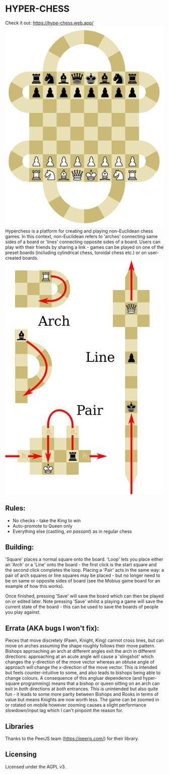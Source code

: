 # HYPER-CHESS
Check it out: <https://hype-chess.web.app/>
![A loopy chess board](images/hyper.png)
Hyperchess is a platform for creating and playing non-Euclidean chess games. In this context, non-Euclidean refers to 'arches' connecting same sides of a board or 'lines' connecting opposite sides of a board. Users can play with their friends by sharing a link - games can be played on one of the preset boards (including cylindrical chess, toroidal chess etc.) or on user-created boards.
![Explanation of loop types](images/explainer.png)
## Rules:
- No checks - take the King to win
- Auto-promote to Queen only
- Everything else (castling, *en passant*) as in regular chess
## Building:
'Square' places a normal square onto the board. 'Loop' lets you place either an 'Arch' or a 'Line' onto the board - the first click is the start square and the second click completes the loop. Placing a 'Pair' acts in the same way: a pair of arch squares or line squares may be placed - but no longer need to be on same or opposite sides of board (see the Mobius game board for an example of how this works).

Once finished, pressing 'Save' will save the board which can then be played on or edited later. Note pressing 'Save' whilst a playing a game will save the current state of the board - this can be used to save the boards of people you play against.
## Errata (AKA bugs I won't fix):
Pieces that move discretely (Pawn, Knight, King) cannot cross lines, but can move on arches assuming the shape roughly follows their move pattern.
Bishops approaching an arch at different angles exit the arch in different directions: approaching at an acute angle will cause a 'slingshot' which changes the y-direction of the move vector whereas an obtuse angle of approach will change the x-direction of the move vector. This is intended but feels counter-intuitive to some, and also leads to bishops being able to change colours.
A consequence of this angluar dependence (and hyper-square programming) means that a bishop or queen sitting on an arch can exit in *both* directions at *both* entrances. This is unintended but also quite fun - it leads to some more parity between Bishops and Rooks in terms of value but means Knights are now worth less.
The game can be zoomed in or rotated on mobile however zooming causes a slight performance slowdown/input lag which I can't pinpoint the reason for.
## Libraries
Thanks to the PeerJS team (<https://peerjs.com/>) for their library.
## Licensing
Licensed under the AGPL v3.
